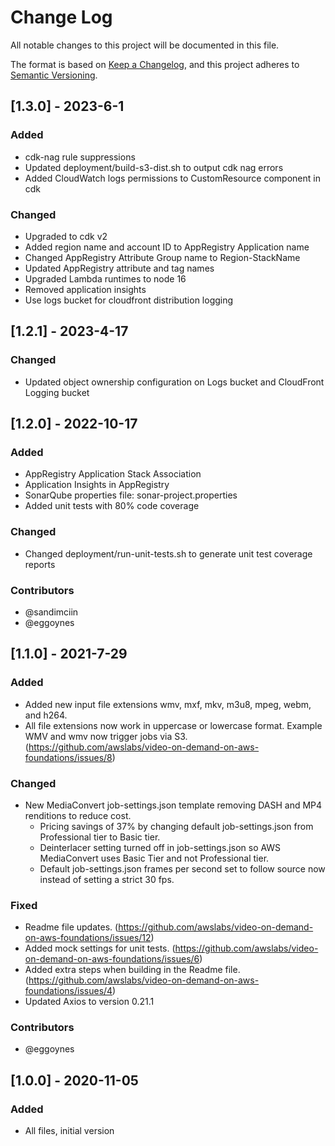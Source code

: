 # Change Log
All notable changes to this project will be documented in this file.

The format is based on [Keep a Changelog](https://keepachangelog.com/en/1.0.0/),
and this project adheres to [Semantic Versioning](https://semver.org/spec/v2.0.0.html).

## [1.3.0] - 2023-6-1
### Added
- cdk-nag rule suppressions
- Updated deployment/build-s3-dist.sh to output cdk nag errors
- Added CloudWatch logs permissions to CustomResource component in cdk

### Changed
- Upgraded to cdk v2
- Added region name and account ID to AppRegistry Application name
- Changed AppRegistry Attribute Group name to Region-StackName
- Updated AppRegistry attribute and tag names
- Upgraded Lambda runtimes to node 16
- Removed application insights
- Use logs bucket for cloudfront distribution logging

## [1.2.1] - 2023-4-17
### Changed
- Updated object ownership configuration on Logs bucket and CloudFront Logging bucket

## [1.2.0] - 2022-10-17
### Added
- AppRegistry Application Stack Association
- Application Insights in AppRegistry
- SonarQube properties file: sonar-project.properties
- Added unit tests with 80% code coverage

### Changed
- Changed deployment/run-unit-tests.sh to generate unit test coverage reports

### Contributors
* @sandimciin
* @eggoynes

## [1.1.0] - 2021-7-29
### Added 
- Added new input file extensions wmv, mxf, mkv, m3u8, mpeg, webm, and h264.
- All file extensions now work in uppercase or lowercase format. Example WMV and wmv now trigger jobs via S3. (https://github.com/awslabs/video-on-demand-on-aws-foundations/issues/8)

### Changed
- New MediaConvert job-settings.json template removing DASH and MP4 renditions to reduce cost. 
    - Pricing savings of 37% by changing default job-settings.json from Professional tier to Basic tier.
    - Deinterlacer setting turned off in job-settings.json so AWS MediaConvert uses Basic Tier and not Professional tier.
    - Default job-settings.json frames per second set to follow source now instead of setting a strict 30 fps.

### Fixed
- Readme file updates. (https://github.com/awslabs/video-on-demand-on-aws-foundations/issues/12)
- Added mock settings for unit tests. (https://github.com/awslabs/video-on-demand-on-aws-foundations/issues/6)
- Added extra steps when building in the Readme file. (https://github.com/awslabs/video-on-demand-on-aws-foundations/issues/4)
- Updated Axios to version 0.21.1

### Contributors
* @eggoynes

## [1.0.0] - 2020-11-05
### Added
- All files, initial version
